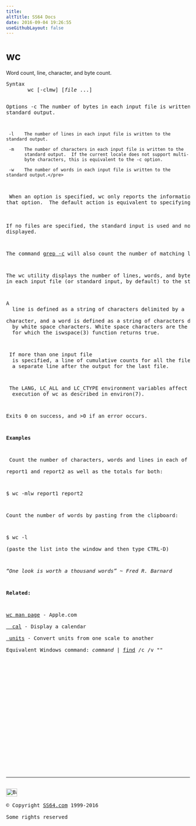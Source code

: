```yaml
---
title:
altTitle: SS64 Docs
date: 2016-09-04 19:26:55
useGithubLayout: false
---
```

<!-- #BeginLibraryItem "/Library/head_osx.lbi" --><!-- #EndLibraryItem --><h1>wc</h1> 
<p>Word count, line, character, and byte count.</p>
<pre>Syntax
       wc [-clmw] [<i>file</i> ...]

Options
     -c    The number of bytes in each input file is written to the standard output.

     -l    The number of lines in each input file is written to the standard output.

     -m    The number of characters in each input file is written to the
           standard output.  If the current locale does not support multi-
           byte characters, this is equivalent to the -c option.

     -w    The number of words in each input file is written to the standard output.</pre>
<p> When an option is specified, wc only reports the information requested by
that option.  The default action is equivalent to specifying the -c, -l and -w options.<br>
<br>
If no files are specified, the standard input is used and no file name is
displayed.</p>
<p>The command <a href="grep.html">grep -c</a> will also count the number of matching lines, <span class="code">grep -c</span> is faster than piping <span class="code">grep</span> to <span class="code">wc -l</span></p>
<p>The wc utility displays the number of lines, words, and bytes contained 
in each input file (or standard input, by default) to the standard output. </p>
<p>A 
  line is defined as a string of characters delimited by a
<new- line="">
character, and a word is defined as a string of characters delimited 
  by white space characters. White space characters are the set of characters 
  for which the iswspace(3) function returns true.</new-></p>
<p> If more than one input file 
  is specified, a line of cumulative counts for all the files is displayed on 
  a separate line after the output for the last file. </p>
<p> The LANG, LC_ALL and LC_CTYPE environment variables affect the 
  execution of wc as described in environ(7).</p>
<p>Exits 0 on success, and &gt;0 if an error occurs.</p>
<p><b>Examples</b></p>
<p> Count the number of characters, words and lines in each of the files<br>
report1 and report2 as well as the totals for both:</p>
<pre>$ wc -mlw report1 report2
</pre>
<p>Count the number of words by pasting from the clipboard: </p>
<p><span class="code">$ wc -l<br>
(paste the list into the window and then type CTRL-D)</span></p>
<p class="quote"><i>“One look is worth a thousand words” ~ Fred R. Barnard</i></p>
<p><b>Related:</b></p>
<p><a href="https://developer.apple.com/legacy/library/documentation/Darwin/Reference/ManPages/man1/wc.1.html">wc man page</a> - Apple.com<br>
<a href="cal.html">  cal</a> - Display a calendar<br>
<a href="units.html"> units</a> - Convert units from one scale to another<br>
Equivalent Windows command: <span class="code"><i>command</i> | <a href="../nt/find.html">find</a> /c /v ""</span></p><!-- #BeginLibraryItem "/Library/foot_osx.lbi" --><p>
<!-- OSX300 -->
<ins class="adsbygoogle" style="display:inline-block;width:300px;height:250px" data-ad-client="ca-pub-6140977852749469" data-ad-slot="1823340303"></ins>
<script>
(adsbygoogle = window.adsbygoogle || []).push({});
</script></p>
<hr>
<div id="bl" class="footer"><a href="wc.html#"><img src="../images/top.png" width="30" height="22" alt="Back to the Top"></a></div>
<div id="br" class="footer, tagline">© Copyright <a href="http://ss64.com/">SS64.com</a> 1999-2016<br>
Some rights reserved</div><!-- #EndLibraryItem -->
